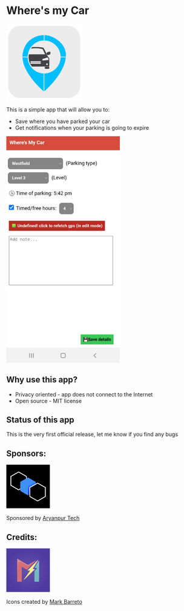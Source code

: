 # Where's my Car
<img src="/images/app_icon.png" width="200">


This is a simple app that will allow you to:
* Save where you have parked your car
* Get notifications when your parking is going to expire

<img src="/images/screenshot.png" width="300">

## Why use this app?
* Privacy oriented - app does not connect to the Internet
* Open source - MIT license


## Status of this app
This is the very first official release, let me know if you find any bugs

## Sponsors:
<img src="/images/sponsor_aryanpur.png" width="115">

Sponsored by [Aryanpur Tech](https://github.com/AryanpurTech)

## Credits:
<img src="/images/mark_new.png" width="115">

Icons created by [Mark Barreto](https://www.behance.net/markbarreto)